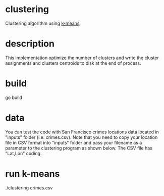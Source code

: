 # clustering
Clustering algorithm using [k-means](https://en.wikipedia.org/wiki/K-means_clustering)

# description
This implementation optimize the number of clusters and write the cluster assignments and clusters centroids to disk at the end of process.

# build
go build

# data
You can test the code with San Francisco crimes locations data located in "inputs" folder (i.e. crimes.csv). Note that you need to copy your location file in CSV format into "inputs" folder and pass your filename as a parameter to the clustering program as shown below.  The CSV file has "Lat,Lon" coding.

# run k-means
./clustering crimes.csv